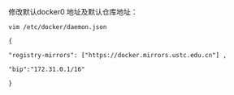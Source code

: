 修改默认docker0 地址及默认仓库地址：

```
vim /etc/docker/daemon.json

{

"registry-mirrors": ["https://docker.mirrors.ustc.edu.cn"] ,

"bip":"172.31.0.1/16"

}
```

